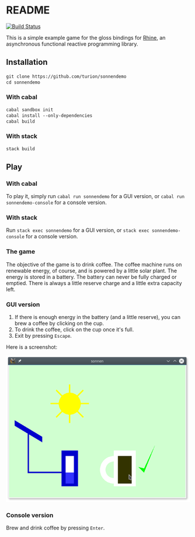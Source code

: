 # README


[![Build Status](https://travis-ci.org/turion/sonnendemo.svg?branch=master)](https://travis-ci.org/turion/sonnendemo)

This is a simple example game for the gloss bindings
for [Rhine](https://github.com/turion/rhine),
an asynchronous functional reactive programming library.

## Installation

```
git clone https://github.com/turion/sonnendemo
cd sonnendemo
```

### With cabal

```
cabal sandbox init
cabal install --only-dependencies
cabal build
```

### With stack

```
stack build
```


## Play

### With cabal

To play it, simply run `cabal run sonnendemo` for a GUI version,
or `cabal run sonnendemo-console` for a console version.

### With stack
Run `stack exec sonnendemo` for a GUI version,
or `stack exec sonnendemo-console` for a console version.

### The game

The objective of the game is to drink coffee.
The coffee machine runs on renewable energy, of course,
and is powered by a little solar plant.
The energy is stored in a battery.
The battery can never be fully charged or emptied.
There is always a little reserve charge and a little extra capacity left.

### GUI version

1. If there is enough energy in the battery (and a little reserve),
you can brew a coffee by clicking on the cup.
2. To drink the coffee, click on the cup once it's full.
3. Exit by pressing `Escape`.

Here is a screenshot:

![screenshot](screenshot.png)

### Console version

Brew and drink coffee by pressing `Enter`.
